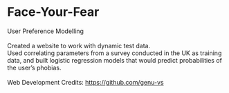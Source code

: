 # Face-Your-Fear
User Preference Modelling <br>
<br>Created a website to work with dynamic test data. 
<br>Used correlating parameters from a survey conducted in the UK as training data, and built logistic regression models that would predict probabilities of the user’s phobias. <br>
<br> Web Development Credits: https://github.com/genu-vs
